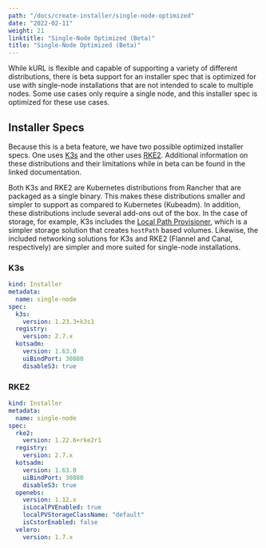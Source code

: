 ```yaml
---
path: "/docs/create-installer/single-node-optimized"
date: "2022-02-11"
weight: 21
linktitle: "Single-Node Optimized (Beta)"
title: "Single-Node Optimized (Beta)"
---
```


While kURL is flexible and capable of supporting a variety of different distributions, there is beta support for an installer spec that is optimized for use with single-node installations that are not intended to scale to multiple nodes. Some use cases only require a single node, and this installer spec is optimized for these use cases.

## Installer Specs
 Because this is a beta feature, we have two possible optimized installer specs. One uses [K3s](/docs/add-ons/k3s) and the other uses [RKE2](/docs/add-ons/rke2). Additional information on these distributions and their limitations while in beta can be found in the linked documentation.

 Both K3s and RKE2 are Kubernetes distributions from Rancher that are packaged as a single binary. This makes these distributions smaller and simpler to support as compared to Kubernetes (Kubeadm). In addition, these distributions include several add-ons out of the box. In the case of storage, for example, K3s includes the [Local Path Provisioner](https://github.com/rancher/local-path-provisioner), which is a simpler storage solution that creates `hostPath` based volumes. Likewise, the included networking solutions for K3s and RKE2 (Flannel and Canal, respectively) are simpler and more suited for single-node installations.

### K3s
```yaml
kind: Installer
metadata:
  name: single-node
spec: 
  k3s:
    version: 1.23.3+k3s1
  registry: 
    version: 2.7.x
  kotsadm: 
    version: 1.63.0
    uiBindPort: 30880
    disableS3: true
```

### RKE2
```yaml
kind: Installer
metadata:
  name: single-node
spec: 
  rke2:
    version: 1.22.6+rke2r1
  registry: 
    version: 2.7.x
  kotsadm: 
    version: 1.63.0
    uiBindPort: 30880
    disableS3: true
  openebs:
    version: 1.12.x
    isLocalPVEnabled: true
    localPVStorageClassName: "default"
    isCstorEnabled: false
  velero:
    version: 1.7.x
```
